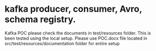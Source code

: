 # kafka producer, consumer, Avro, schema registry.
Kafka POC 
please check the documents in test/resources folder. 
This is been tested using the local setup. 
Please use POC.docx file located in src/test/resources/documentation folder for entire setup


